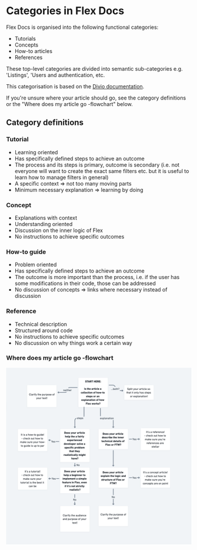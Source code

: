 # Categories in Flex Docs

Flex Docs is organised into the following functional categories:

- Tutorials
- Concepts
- How-to articles
- References

These top-level categories are divided into semantic sub-categories e.g.
'Listings', 'Users and authentication, etc.

This categorisation is based on the
[Divio documentation](https://documentation.divio.com/).

If you're unsure where your article should go, see the category
definitions or the "Where does my article go -flowchart" below.

## Category definitions

### Tutorial

- Learning oriented
- Has specifically defined steps to achieve an outcome
- The process and its steps is primary, outcome is secondary (i.e. not
  everyone will want to create the exact same filters etc. but it is
  useful to learn how to manage filters in general)
- A specific context => not too many moving parts
- Minimum necessary explanation => learning by doing

### Concept

- Explanations with context
- Understanding oriented
- Discussion on the inner logic of Flex
- No instructions to achieve specific outcomes

### How-to guide

- Problem oriented
- Has specifically defined steps to achieve an outcome
- The outcome is more important than the process, i.e. if the user has
  some modifications in their code, those can be addressed
- No discussion of concepts => links where necessary instead of
  discussion

### Reference

- Technical description
- Structured around code
- No instructions to achieve specific outcomes
- No discussion on why things work a certain way

### Where does my article go -flowchart

![flowchar](category-flowchart.png)
